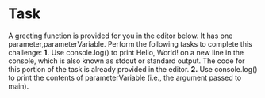 # Task
A greeting function is provided for you in the editor below. It has one parameter,parameterVariable. Perform the following tasks to complete this challenge:
**1.** Use console.log() to print Hello, World! on a new line in the console, which is also known as stdout or standard output. The code for this portion of the task is already provided in the editor.
**2.** Use console.log() to print the contents of parameterVariable (i.e., the argument passed to main).
